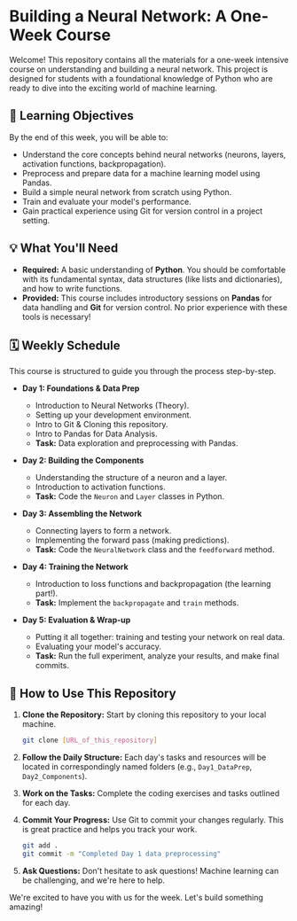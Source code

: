 # Building a Neural Network: A One-Week Course

Welcome! This repository contains all the materials for a one-week intensive course on understanding and building a neural network. This project is designed for students with a foundational knowledge of Python who are ready to dive into the exciting world of machine learning.

## 🎯 Learning Objectives

By the end of this week, you will be able to:

* Understand the core concepts behind neural networks (neurons, layers, activation functions, backpropagation).
* Preprocess and prepare data for a machine learning model using Pandas.
* Build a simple neural network from scratch using Python.
* Train and evaluate your model's performance.
* Gain practical experience using Git for version control in a project setting.

## 💡 What You'll Need

* **Required:** A basic understanding of **Python**. You should be comfortable with its fundamental syntax, data structures (like lists and dictionaries), and how to write functions.
* **Provided:** This course includes introductory sessions on **Pandas** for data handling and **Git** for version control. No prior experience with these tools is necessary!

## 🗓️ Weekly Schedule

This course is structured to guide you through the process step-by-step.

* **Day 1: Foundations & Data Prep**
    * Introduction to Neural Networks (Theory).
    * Setting up your development environment.
    * Intro to Git & Cloning this repository.
    * Intro to Pandas for Data Analysis.
    * **Task:** Data exploration and preprocessing with Pandas.

* **Day 2: Building the Components**
    * Understanding the structure of a neuron and a layer.
    * Introduction to activation functions.
    * **Task:** Code the `Neuron` and `Layer` classes in Python.

* **Day 3: Assembling the Network**
    * Connecting layers to form a network.
    * Implementing the forward pass (making predictions).
    * **Task:** Code the `NeuralNetwork` class and the `feedforward` method.

* **Day 4: Training the Network**
    * Introduction to loss functions and backpropagation (the learning part!).
    * **Task:** Implement the `backpropagate` and `train` methods.

* **Day 5: Evaluation & Wrap-up**
    * Putting it all together: training and testing your network on real data.
    * Evaluating your model's accuracy.
    * **Task:** Run the full experiment, analyze your results, and make final commits.

## 🚀 How to Use This Repository

1.  **Clone the Repository:** Start by cloning this repository to your local machine.
    ```bash
    git clone [URL_of_this_repository]
    ```

2.  **Follow the Daily Structure:** Each day's tasks and resources will be located in correspondingly named folders (e.g., `Day1_DataPrep`, `Day2_Components`).

3.  **Work on the Tasks:** Complete the coding exercises and tasks outlined for each day.

4.  **Commit Your Progress:** Use Git to commit your changes regularly. This is great practice and helps you track your work.
    ```bash
    git add .
    git commit -m "Completed Day 1 data preprocessing"
    ```

5.  **Ask Questions:** Don't hesitate to ask questions! Machine learning can be challenging, and we're here to help.

We're excited to have you with us for the week. Let's build something amazing!
